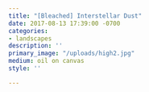 ```yaml
---
title: "[Bleached] Interstellar Dust"
date: 2017-08-13 17:39:00 -0700
categories:
- landscapes
description: ''
primary_image: "/uploads/high2.jpg"
medium: oil on canvas
style: ''

---
```

